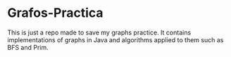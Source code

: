 # Grafos-Practica
This is just a repo made to save my graphs practice. It contains implementations of graphs in Java and algorithms applied to them such as BFS and Prim.

